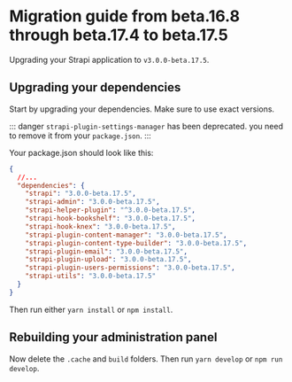 # Migration guide from beta.16.8 through beta.17.4 to beta.17.5

Upgrading your Strapi application to `v3.0.0-beta.17.5`.

## Upgrading your dependencies

Start by upgrading your dependencies. Make sure to use exact versions.

::: danger
`strapi-plugin-settings-manager` has been deprecated. you need to remove it from your `package.json`.
:::

Your package.json should look like this:

```json
{
  //...
  "dependencies": {
    "strapi": "3.0.0-beta.17.5",
    "strapi-admin": "3.0.0-beta.17.5",
    "strapi-helper-plugin": "^3.0.0-beta.17.5",
    "strapi-hook-bookshelf": "3.0.0-beta.17.5",
    "strapi-hook-knex": "3.0.0-beta.17.5",
    "strapi-plugin-content-manager": "3.0.0-beta.17.5",
    "strapi-plugin-content-type-builder": "3.0.0-beta.17.5",
    "strapi-plugin-email": "3.0.0-beta.17.5",
    "strapi-plugin-upload": "3.0.0-beta.17.5",
    "strapi-plugin-users-permissions": "3.0.0-beta.17.5",
    "strapi-utils": "3.0.0-beta.17.5"
  }
}
```

Then run either `yarn install` or `npm install`.

## Rebuilding your administration panel

Now delete the `.cache` and `build` folders. Then run `yarn develop` or `npm run develop`.
